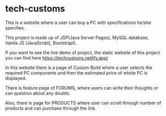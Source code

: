 # tech-customs

This is a website where a user can buy a PC with specifications he/she specifies.

This project is made up of JSP(Java Server Pages), MySQL database, Vanila JS (JavaScript), Bootstrap5.

If you want to see the live demo of project, the static website of this project you can find here https://techcustoms.netlify.app/

In this website there is a page of Custom Build where a user selects the required PC components and then the estimated price of whole PC is displayed.

There is feature page of FORUMS, where users can write their thoughts or can question about any doubts.

Also, there is page for PRODUCTS where user can scroll through number of products and can purchase through the link.
